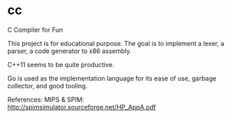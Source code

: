 # cc
C Compiler for Fun

This project is for educational purpose. The goal is to implement a lexer, a parser,
a code generator to x86 assembly.


C++11 seems to be quite productive.

Go is used as the implementation language for its ease of use, garbage collector,
and good tooling. 

References:
MIPS & SPIM: http://spimsimulator.sourceforge.net/HP_AppA.pdf
